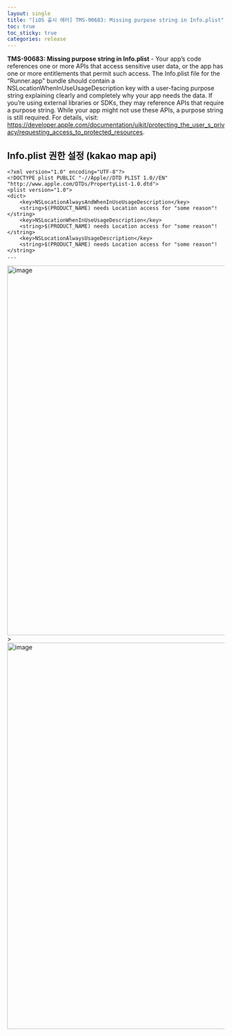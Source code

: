```yaml
---
layout: single
title: "[iOS 출시 에러] TMS-90683: Missing purpose string in Info.plist"
toc: true
toc_sticky: true
categories: release
---
```



**TMS-90683: Missing purpose string in Info.plist** - Your app’s code references one or more APIs that access sensitive user data, or the app has one or more entitlements that permit such access. The Info.plist file for the “Runner.app” bundle should contain a NSLocationWhenInUseUsageDescription key with a user-facing purpose string explaining clearly and completely why your app needs the data. If you’re using external libraries or SDKs, they may reference APIs that require a purpose string. While your app might not use these APIs, a purpose string is still required. For details, visit: https://developer.apple.com/documentation/uikit/protecting_the_user_s_privacy/requesting_access_to_protected_resources.


## Info.plist 권한 설정 (kakao map api)
```
<?xml version="1.0" encoding="UTF-8"?>
<!DOCTYPE plist PUBLIC "-//Apple//DTD PLIST 1.0//EN" "http://www.apple.com/DTDs/PropertyList-1.0.dtd">
<plist version="1.0">
<dict>
    <key>NSLocationAlwaysAndWhenInUseUsageDescription</key>
    <string>$(PRODUCT_NAME) needs Location access for "some reason"!</string>
    <key>NSLocationWhenInUseUsageDescription</key>
    <string>$(PRODUCT_NAME) needs Location access for "some reason"!</string>
    <key>NSLocationAlwaysUsageDescription</key>
    <string>$(PRODUCT_NAME) needs Location access for "some reason"!</string>
...
```

<img width="857" alt="image" src="https://github.com/KimGyeongLock/KimGyeongLock.github.io/assets/63464299/76b9ff18-1f73-4d0d-8d19-74f324001159">
> <https://docs.kakaoi.ai/kakao_i_agent_sdk/ios/ios_dev/ios_preference/>


<img width="896" alt="image" src="https://github.com/KimGyeongLock/KimGyeongLock.github.io/assets/63464299/3421ec87-045b-4a58-98a5-b57fea4edccd">

